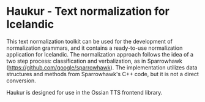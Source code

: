 # Haukur - Text normalization for Icelandic

This text normalization toolkit can be used for the development of normalization grammars, and it contains a ready-to-use normalization application for Icelandic.
The normalization approach follows the idea of a two step process: classification and verbalization, as in Sparrowhawk (https://github.com/google/sparrowhawk). The implementation utilizes data structures and methods from Sparrowhawk's C++ code, but it is not a direct conversion. 

Haukur is designed for use in the Ossian TTS frontend library.
